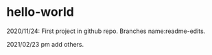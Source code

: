 # hello-world
2020/11/24: First project in github repo. 
Branches name:readme-edits.

2021/02/23 pm add others.

